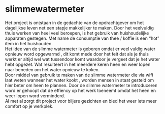 # slimmewatermeter

Het project is ontstaan in de gedachte van de opdrachtgever om het dagelijkse leven net een stapje makkelijker te maken. Door het veelvuldig thuis werken van heel veel beroepen, is het gebruik van huishoudelijke apparaten gestegen. Met name de consumptie van thee / koffie is een “hot” item in het huishouden.  
Het idee van de slimme watermeter is geboren omdat er veel vuldig water opnieuw word opgewarmd , dit komt mede door het feit dat als je thuis werkt er altijd wel wat tussendoor komt waardoor je vergeet dat je het water hebt opgezet.  Wat resulteert in het meerdere keren heen en weer lopen naar beneden om het water opnieuw te koken.  
Door middel van gebruik te maken van de slimme watermeter die via wifi laat weten wanneer het water kookt , worden mensen in staat gesteld  om hier beter om heen te plannen. Door de slimme watermeter  te introduceren word er gehoopt dat de effiency op het werk toeneemt omdat het heen en weer lopen word verminderd.  
Al met al zorgt dit project voor blijere gezichten en bied het weer iets meer comfort op je werkplek. 
